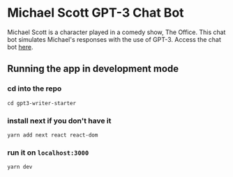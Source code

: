 # Michael Scott GPT-3 Chat Bot
Michael Scott is a character played in a comedy show, The Office. This chat bot simulates Michael's responses with the use of GPT-3. Access the chat bot [here](https://gpt3-michaelscottbot.up.railway.app/).

## Running the app in development mode
### cd into the repo
`cd gpt3-writer-starter`

### install next if you don't have it
`yarn add next react react-dom`

### run it on `localhost:3000`
`yarn dev`

